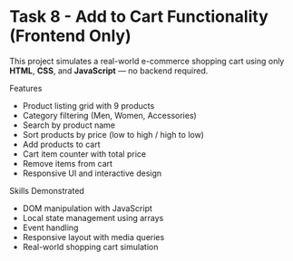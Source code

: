 # Task 8 - Add to Cart Functionality (Frontend Only)

This project simulates a real-world e-commerce shopping cart using only **HTML**, **CSS**, and **JavaScript** — no backend required.

 Features

- Product listing grid with 9 products
- Category filtering (Men, Women, Accessories)
- Search by product name
- Sort products by price (low to high / high to low)
- Add products to cart
- Cart item counter with total price
- Remove items from cart
- Responsive UI and interactive design

 Skills Demonstrated

- DOM manipulation with JavaScript
- Local state management using arrays
- Event handling
- Responsive layout with media queries
- Real-world shopping cart simulation




